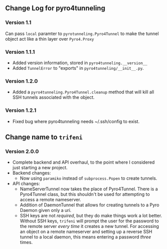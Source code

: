 ## Change Log for pyro4tunneling

### Version 1.1

Can pass `local` paramter to `pyrotunneling.Pyro4Tunnel` to make the tunnel object
act like a thin layer over `Pyro4.Proxy`

### Version 1.1.1

- Added version information, stored in `pyro4tunneling.__version__`
- Added `TunnelError` to "exports" in `pyro4tunneling/__init__.py`.

### Version 1.2.0

- Added a `pyro4tunneling.Pyro4Tunnel.cleanup` method that will kill all SSH tunnels
associated with the object.

### Version 1.2.1

- Fixed bug where pyro4tunneling needs ~/.ssh/config to exist.

## Change name to `trifeni`

### Version 2.0.0

- Complete backend and API overhaul, to the point where I considered just
starting a new project.
- Backend changes:
    - Now using `paramiko` instead of `subprocess.Popen` to create tunnels.
- API changes:
    - NameServerTunnel now takes the place of Pyro4Tunnel. There is a
        Pyro4Tunnel class, but this shouldn't be used for attempting to access
        a remote nameserver.
    - Addition of DaemonTunnel that allows for creating tunnels to a Pyro Daemon
        given only a uri.
    - SSH keys are not _required_, but they do make things work a lot better. Without
        SSH keys, `trifeni` will prompt the user for the password to the remote server
        _every time_ it creates a new tunnel. For accessing an object on a remote nameserver
        and setting up a reverse SSH tunnel to a local daemon, this means entering a
        password _three_ times.
